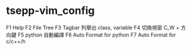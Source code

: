 # tsepp-vim_config

 F1 Help
 F2 File Tree
 F3 Tagbar 列舉出 class, variable
 F4 切換視窗 C_W + 方向鍵
 F5 python 自動編譯
 F6 Auto Format for python
 F7 Auto Format for c/c++/h


